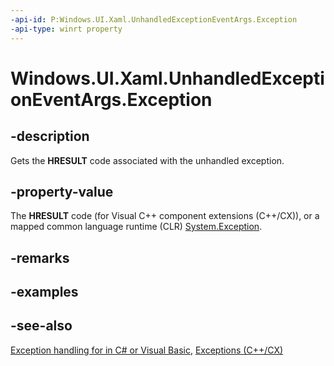 ```yaml
---
-api-id: P:Windows.UI.Xaml.UnhandledExceptionEventArgs.Exception
-api-type: winrt property
---
```


<!-- Property syntax
public Windows.Foundation.HResult Exception { get; }
-->

# Windows.UI.Xaml.UnhandledExceptionEventArgs.Exception

## -description
Gets the **HRESULT** code associated with the unhandled exception.



## -property-value
The **HRESULT** code (for Visual C++ component extensions (C++/CX)), or a mapped common language runtime (CLR)  [System.Exception](/dotnet/api/system.exception?view=dotnet-uwp-10.0&preserve-view=true).

## -remarks

## -examples

## -see-also
[Exception handling for    in C# or Visual Basic](/previous-versions/windows/apps/dn532194(v=win.10)), [Exceptions (C++/CX)](/cpp/cppcx/exceptions-c-cx)
